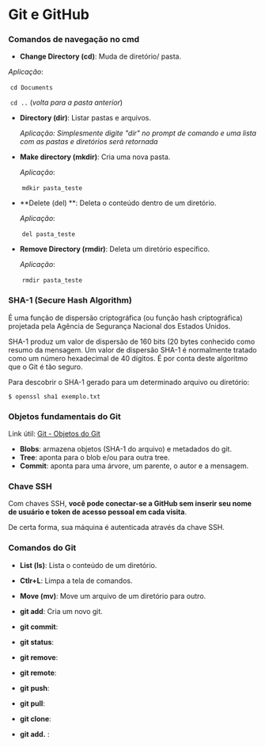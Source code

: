 # Git e GitHub



### Comandos de navegação no cmd

-  **Change Directory (cd)**: Muda de diretório/ pasta.

  *Aplicação*:

  ​			`cd Documents`

  ​			`cd ..` (*volta para a pasta anterior*)

- **Directory (dir)**: Listar pastas e arquivos.

  *Aplicação: Simplesmente digite "dir" no prompt de comando e uma lista com as pastas e diretórios será retornada*

- **Make directory (mkdir)**: Cria uma nova pasta.

  *Aplicação*:

  ​		`mdkir pasta_teste`

- **Delete (del) **: Deleta o conteúdo dentro de um diretório.

  *Aplicação*:

  ​		`del pasta_teste` 

- **Remove Directory (rmdir)**: Deleta um diretório específico.

  *Aplicação*:

  ​		`rmdir pasta_teste`

  

### SHA-1 (Secure Hash Algorithm)

 É uma função de dispersão criptográfica (ou função hash criptográfica) projetada pela Agência de Segurança Nacional dos Estados Unidos.

SHA-1 produz um valor de dispersão de 160 bits (20 bytes conhecido como resumo da mensagem. Um valor de dispersão SHA-1 é normalmente tratado como um número hexadecimal de 40 dígitos. É por conta deste algoritmo que o Git é tão seguro.

Para descobrir o SHA-1 gerado para um determinado arquivo ou diretório:

`$ openssl sha1 exemplo.txt`



###  Objetos fundamentais do Git

Link útil: [Git - Objetos do Git](https://git-scm.com/book/pt-br/v2/Funcionamento-Interno-do-Git-Objetos-do-Git)

- **Blobs**: armazena objetos (SHA-1 do arquivo) e metadados do git.
- **Tree**: aponta para o blob e/ou para outra tree.
- **Commit**: aponta para uma árvore, um parente, o autor e a mensagem.



### Chave SSH

Com chaves SSH, **você pode conectar-se a GitHub sem inserir seu nome de usuário e token de acesso pessoal em cada visita**. 

De certa forma, sua máquina é autenticada através da chave SSH.

### Comandos do Git

- **List (ls)**: Lista o conteúdo de um diretório.

- **Ctlr+L**: Limpa a tela de comandos.

- **Move (mv)**: Move um arquivo de um diretório para outro.

- **git add**: Cria um novo git.

- **git commit**: 

- **git status**: 

- **git remove**:

- **git remote**:

- **git push**:

- **git pull**:

- **git clone**:

- **git add.** :

   